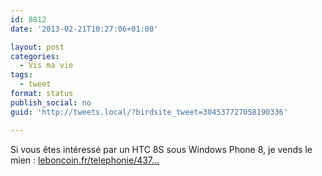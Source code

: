 ```yaml
---
id: 8812
date: '2013-02-21T10:27:06+01:00'

layout: post
categories:
  - Vis ma vie
tags:
  - tweet
format: status
publish_social: no
guid: 'http://tweets.local/?birdsite_tweet=304537727058190336'

---
```


Si vous êtes intéressé par un HTC 8S sous Windows Phone 8, je vends le mien : [leboncoin.fr/telephonie/437…](http://www.leboncoin.fr/telephonie/437214428.htm)